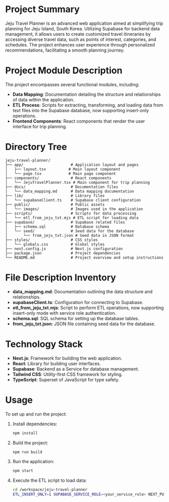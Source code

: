 # Project Summary
Jeju Travel Planner is an advanced web application aimed at simplifying trip planning for Jeju Island, South Korea. Utilizing Supabase for backend data management, it allows users to create customized travel itineraries by accessing diverse travel data, such as points of interest, categories, and schedules. The project enhances user experience through personalized recommendations, facilitating a smooth planning journey.

# Project Module Description
The project encompasses several functional modules, including:
- **Data Mapping**: Documentation detailing the structure and relationships of data within the application.
- **ETL Process**: Scripts for extracting, transforming, and loading data from text files into the Supabase database, now supporting insert-only operations.
- **Frontend Components**: React components that render the user interface for trip planning.

# Directory Tree
```
jeju-travel-planner/
├── app/                     # Application layout and pages
│   ├── layout.tsx          # Main layout component
│   └── page.tsx            # Main page component
├── components/              # React components
│   └── JejuTravelPlanner.tsx # Main component for trip planning
├── docs/                    # Documentation files
│   └── data_mapping.md      # Data mapping documentation
├── lib/                     # Library files
│   └── supabaseClient.ts    # Supabase client configuration
├── public/                  # Public assets
│   └── images/              # Images used in the application
├── scripts/                 # Scripts for data processing
│   └── etl_from_jeju_txt.mjs # ETL script for loading data
├── supabase/                # Supabase related files
│   ├── schema.sql           # Database schema
│   └── seed/                # Seed data for the database
│       └── from_jeju_txt.json # Seed data in JSON format
├── styles/                  # CSS styles
│   └── globals.css          # Global styles
├── next.config.js           # Next.js configuration
├── package.json             # Project dependencies
└── README.md                # Project overview and setup instructions
```

# File Description Inventory
- **data_mapping.md**: Documentation outlining the data structure and relationships.
- **supabaseClient.ts**: Configuration for connecting to Supabase.
- **etl_from_jeju_txt.mjs**: Script to perform ETL operations, now supporting insert-only mode with service role authentication.
- **schema.sql**: SQL schema for setting up the database tables.
- **from_jeju_txt.json**: JSON file containing seed data for the database.

# Technology Stack
- **Next.js**: Framework for building the web application.
- **React**: Library for building user interfaces.
- **Supabase**: Backend as a Service for database management.
- **Tailwind CSS**: Utility-first CSS framework for styling.
- **TypeScript**: Superset of JavaScript for type safety.

# Usage
To set up and run the project:
1. Install dependencies:
   ```bash
   npm install
   ```
2. Build the project:
   ```bash
   npm run build
   ```
3. Run the application:
   ```bash
   npm start
   ```
4. Execute the ETL script to load data:
   ```bash
   cd /workspace/jeju-travel-planner
   ETL_INSERT_ONLY=1 SUPABASE_SERVICE_ROLE=<your_service_role> NEXT_PUBLIC_SUPABASE_URL=<your_supabase_url> NEXT_PUBLIC_SUPABASE_ANON_KEY=<your_anon_key> node ./scripts/etl_from_jeju_txt.mjs
   ```
